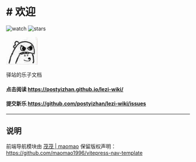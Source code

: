 # # 欢迎
![watch](https://badgen.net/github/watchers/postyizhan/Lezi-Wiki)
![stars](https://badgen.net/github/stars/postyizhan/Lezi-Wiki)


![](/docs/public/README_logo.jpg#pic_center)

驿站的乐子文档

#### 点击阅读 https://postyizhan.github.io/lezi-wiki/

#### 提交新乐 https://github.com/postyizhan/lezi-wiki/issues

---

## 说明

前端导航模块由 [茂茂 | maomao](https://github.com/maomao1996)
保留版权声明：<https://github.com/maomao1996/vitepress-nav-template>
